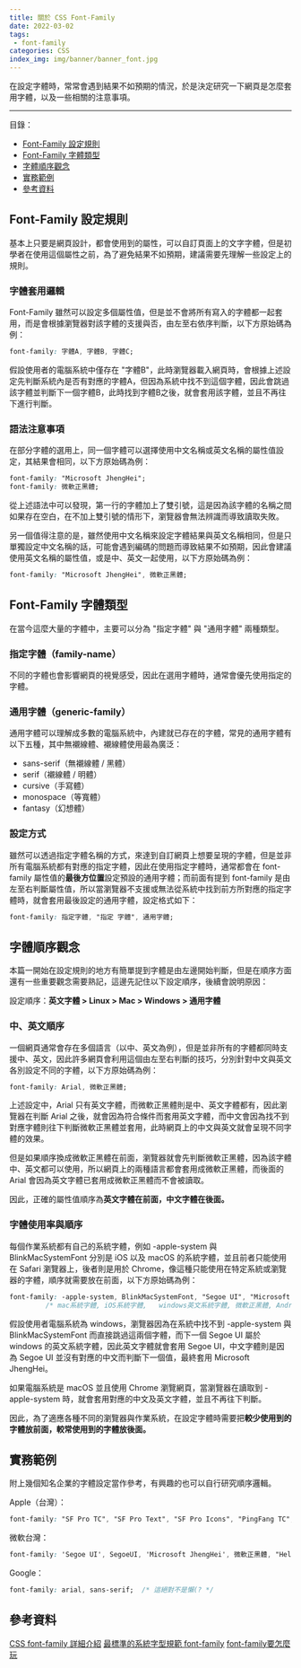 ```yaml
---
title: 關於 CSS Font-Family
date: 2022-03-02
tags:
 - font-family
categories: CSS
index_img: img/banner/banner_font.jpg
---
```


在設定字體時，常常會遇到結果不如預期的情況，於是決定研究一下網頁是怎麼套用字體，以及一些相關的注意事項。

<!--more-->
---
<div class="toc">
<p class="toc-title">目錄：</p>

- [Font-Family 設定規則](#Font-Family-設定規則)
- [Font-Family 字體類型](#Font-Family-字體類型)
- [字體順序觀念](#字體順序觀念)
- [實務範例](#實務範例)
- [參考資料](#參考資料)
</div>


## Font-Family 設定規則

基本上只要是網頁設計，都會使用到的屬性，可以自訂頁面上的文字字體，但是初學者在使用這個屬性之前，為了避免結果不如預期，建議需要先理解一些設定上的規則。

### 字體套用邏輯

Font-Family 雖然可以設定多個屬性值，但是並不會將所有寫入的字體都一起套用，而是會根據瀏覽器對該字體的支援與否，由左至右依序判斷，以下方原始碼為例：

```css
font-family: 字體A, 字體B, 字體C;
```

假設使用者的電腦系統中僅存在 "字體B"，此時瀏覽器載入網頁時，會根據上述設定先判斷系統內是否有對應的字體A，但因為系統中找不到這個字體，因此會跳過該字體並判斷下一個字體B，此時找到字體B之後，就會套用該字體，並且不再往下進行判斷。

### 語法注意事項

在部分字體的選用上，同一個字體可以選擇使用中文名稱或英文名稱的屬性值設定，其結果會相同，以下方原始碼為例：

```css
font-family: "Microsoft JhengHei";
font-family: 微軟正黑體;
```

從上述語法中可以發現，第一行的字體加上了雙引號，這是因為該字體的名稱之間如果存在空白，在不加上雙引號的情形下，瀏覽器會無法辨識而導致讀取失敗。

另一個值得注意的是，雖然使用中文名稱來設定字體結果與英文名稱相同，但是只單獨設定中文名稱的話，可能會遇到編碼的問題而導致結果不如預期，因此會建議使用英文名稱的屬性值，或是中、英文一起使用，以下方原始碼為例：

```css
font-family: "Microsoft JhengHei", 微軟正黑體;
```


## Font-Family 字體類型

在當今這麼大量的字體中，主要可以分為 "指定字體" 與 "通用字體" 兩種類型。

### 指定字體（family-name）

不同的字體也會影響網頁的視覺感受，因此在選用字體時，通常會優先使用指定的字體。

### 通用字體（generic-family）

通用字體可以理解成多數的電腦系統中，內建就已存在的字體，常見的通用字體有以下五種，其中無襯線體、襯線體使用最為廣泛：

- sans-serif（無襯線體 / 黑體）
- serif（襯線體 / 明體）
- cursive（手寫體）
- monospace（等寬體）
- fantasy（幻想體）

### 設定方式

雖然可以透過指定字體名稱的方式，來達到自訂網頁上想要呈現的字體，但是並非所有電腦系統都有對應的指定字體，因此在使用指定字體時，通常都會在 font-family 屬性值的**最後方位置**設定預設的通用字體；而前面有提到 font-family 是由左至右判斷屬性值，所以當瀏覽器不支援或無法從系統中找到前方所對應的指定字體時，就會套用最後設定的通用字體，設定格式如下：

```css
font-family: 指定字體, "指定 字體", 通用字體;
```


## 字體順序觀念

本篇一開始在設定規則的地方有簡單提到字體是由左邊開始判斷，但是在順序方面還有一些重要觀念需要熟記，這邊先記住以下設定順序，後續會說明原因：

設定順序：**英文字體 > Linux > Mac > Windows > 通用字體**
<!-- 這部分一直沒有比較好的解釋 -->



### 中、英文順序

一個網頁通常會存在多個語言（以中、英文為例），但是並非所有的字體都同時支援中、英文，因此許多網頁會利用這個由左至右判斷的技巧，分別針對中文與英文各別設定不同的字體，以下方原始碼為例：

```css
font-family: Arial, 微軟正黑體;
```

上述設定中，Arial 只有英文字體，而微軟正黑體則是中、英文字體都有，因此瀏覽器在判斷 Arial 之後，就會因為符合條件而套用英文字體，而中文會因為找不到對應字體則往下判斷微軟正黑體並套用，此時網頁上的中文與英文就會呈現不同字體的效果。

但是如果順序換成微軟正黑體在前面，瀏覽器就會先判斷微軟正黑體，因為該字體中、英文都可以使用，所以網頁上的兩種語言都會套用成微軟正黑體，而後面的 Arial 會因為英文字體已套用成微軟正黑體而不會被讀取。

因此，正確的屬性值順序為**英文字體在前面，中文字體在後面。**

### 字體使用率與順序

每個作業系統都有自己的系統字體，例如 -apple-system 與 BlinkMacSystemFont 分別是 iOS 以及 macOS 的系統字體，並且前者只能使用在 Safari 瀏覽器上，後者則是用於 Chrome，像這種只能使用在特定系統或瀏覽器的字體，順序就需要放在前面，以下方原始碼為例：

```css
font-family: -apple-system, BlinkMacSystemFont, "Segoe UI", "Microsoft JhengHei", Roboto, "Helvetica Neue", Arial, sans-serif;
	     /* mac系統字體, iOS系統字體,	windows英文系統字體, 微軟正黑體, Android系統字體, iOS系統字體, 通用字體, 通用字體 */
```

假設使用者電腦系統為 windows，瀏覽器因為在系統中找不到 -apple-system 與 BlinkMacSystemFont 而直接跳過這兩個字體，而下一個 Segoe UI 屬於 windows 的英文系統字體，因此英文字體就會套用 Segoe UI，中文字體則是因為 Segoe UI 並沒有對應的中文而判斷下一個值，最終套用 Microsoft JhengHei。

如果電腦系統是 macOS 並且使用 Chrome 瀏覽網頁，當瀏覽器在讀取到 -apple-system 時，就會套用對應的中文及英文字體，並且不再往下判斷。

因此，為了適應各種不同的瀏覽器與作業系統，在設定字體時需要把**較少使用到的字體放前面，較常使用到的字體放後面。**



## 實務範例

附上幾個知名企業的字體設定當作參考，有興趣的也可以自行研究順序邏輯。

Apple（台灣）：

```css
font-family: "SF Pro TC", "SF Pro Text", "SF Pro Icons", "PingFang TC", "Helvetica Neue", "Helvetica", "Arial", sans-serif;
```

微軟台灣：

```css
font-family: 'Segoe UI', SegoeUI, 'Microsoft JhengHei', 微軟正黑體, "Helvetica Neue", Helvetica, Arial, sans-serif;
```

Google：

```css
font-family: arial, sans-serif;  /* 這絕對不是懶(? */
```



## 參考資料

[CSS font-family 詳細介紹](https://www.oxxostudio.tw/articles/201811/css-font-family.html)
[最標準的系統字型規範 font-family](https://codertw.com/%E5%89%8D%E7%AB%AF%E9%96%8B%E7%99%BC/180456/#outline__1_2_1)
[font-family要怎麼玩](https://www.casper.tw/css/2014/01/01/font-family/)
